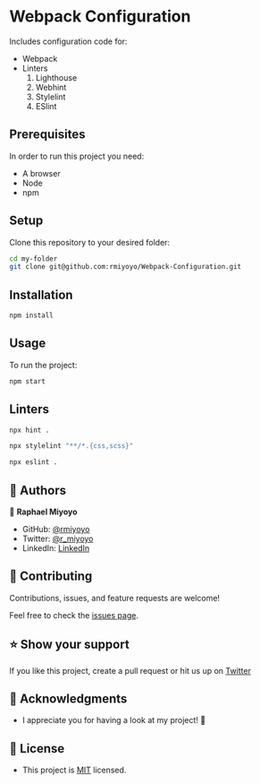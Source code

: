 # Webpack Configuration
Includes configuration code for:
<ul>
    <li>Webpack</li>
    <li>Linters
        <ol>
            <li>Lighthouse</li>
            <li>Webhint</li>
            <li>Stylelint</li>
            <li>ESlint</li>
        </ol>
    </li>
</ul>

## Prerequisites

In order to run this project you need:

- A browser
- Node
- npm

## Setup

Clone this repository to your desired folder:


```sh
cd my-folder
git clone git@github.com:rmiyoyo/Webpack-Configuration.git
```

## Installation
```bash
npm install
```

## Usage

To run the project:

```bash
npm start
```

## Linters
```sh
npx hint .
```
```sh
npx stylelint "**/*.{css,scss}"
```
```bash
npx eslint .
```

## 👥 Authors <a name="authors"></a>

👤 **Raphael Miyoyo**

- GitHub: [@rmiyoyo](https://github.com/rmiyoyo)
- Twitter: [@r_miyoyo](https://twitter.com/r_miyoyo)
- LinkedIn: [LinkedIn](https://linkedin.com/in/raphael-miyoyo)

## 🤝 Contributing <a name="contributing"></a>

Contributions, issues, and feature requests are welcome!

Feel free to check the [issues page](../../issues/).


## ⭐️ Show your support <a name="support"></a>

If you like this project, create a pull request or hit us up on [Twitter](https://twitter.com/r_miyoyo)

## 🙏 Acknowledgments <a name="acknowledgements"></a>

- I appreciate you for having a look at my project! :100:

## 📝 License <a name="license"></a>

- This project is [MIT](./LICENSE) licensed. </br>
